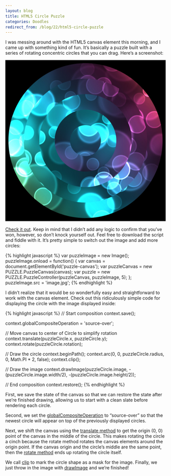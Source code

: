 ```yaml
---
layout:	blog
title: HTML5 Circle Puzzle
categories: Doodles
redirect_from: /blog/22/html5-circle-puzzle
---
```

I was messing around with the HTML5 canvas element this morning, and I came up with something kind of fun. It’s basically a puzzle built with a series of rotating concentric circles that you can drag. Here’s a screenshot:

![Circle Puzzle Thumbnail](/blog/images/circlepuzzle.jpg)

[Check it out](https://loganfranken.github.io/Circle-Puzzle/). Keep in mind that I didn’t add any logic to confirm that you’ve won, however, so don’t knock yourself out. Feel free to download the script and fiddle with it. It’s pretty simple to switch out the image and add more circles:

{% highlight javascript %}
var puzzleImage = new Image();
puzzleImage.onload = function() {
	var canvas = document.getElementById('puzzle-canvas');
	var puzzleCanvas = new PUZZLE.PuzzleCanvas(canvas);
	var puzzle = new PUZZLE.PuzzleController(puzzleCanvas, puzzleImage, 5);
};
puzzleImage.src = 'image.jpg';
{% endhighlight %}

I didn’t realize that it would be so wonderfully easy and straightforward to work with the canvas element. Check out this ridiculously simple code for displaying the circle with the image displayed inside:

{% highlight javascript %}
// Start composition
context.save();
	
context.globalCompositeOperation = 'source-over';
	
// Move canvas to center of Circle to simplify rotation
context.translate(puzzleCircle.x, puzzleCircle.y);
context.rotate(puzzleCircle.rotation);
	
// Draw the circle
context.beginPath();
context.arc(0, 0, puzzleCircle.radius, 0, Math.PI * 2, false);
context.clip();
	
// Draw the image
context.drawImage(puzzleCircle.image,
	-(puzzleCircle.image.width/2),
	-(puzzleCircle.image.height/2));
	
// End composition
context.restore();
{% endhighlight %}

First, we save the state of the canvas so that we can restore the state after we’re finished drawing, allowing us to start with a clean slate before rendering each circle.

Second, we set the [globalCompositeOperation](https://developer.mozilla.org/en-US/docs/Web/API/CanvasRenderingContext2D/globalCompositeOperation) to “source-over” so that the newest circle will appear on top of the previously displayed circles.

Next, we shift the canvas using the [translate method](https://developer.mozilla.org/en-US/docs/Web/API/Canvas_API/Tutorial/Transformations#translating) to get the origin (0, 0) point of the canvas in the middle of the circle. This makes rotating the circle a cinch because the rotate method rotates the canvas elements around the origin point. If the canvas origin and the circle’s middle are the same point, then the [rotate method](https://developer.mozilla.org/en-US/docs/Web/API/Canvas_API/Tutorial/Transformations#rotating) ends up rotating the circle itself.

We call [clip](https://developer.mozilla.org/en-US/docs/Web/API/Canvas_API/Tutorial/Compositing#clipping_paths) to mark the circle shape as a mask for the image. Finally, we just throw in the image with [drawImage](https://developer.mozilla.org/en-US/docs/Web/API/Canvas_API/Tutorial/Using_images#drawing_images) and we’re finished!